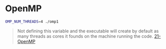 # OpenMP

```bash
OMP_NUM_THREADS=4 ./omp1
```

 >Not defining this variable and the executable will create by default as many threads as cores it founds on the machine running the code.
 >[21-OpenMP](https://wvuhpc.github.io/Modern-Fortran/21-OpenMP/index.html)
 